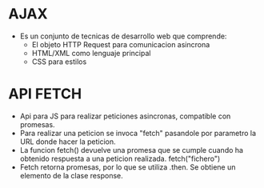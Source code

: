 # AJAX

- Es un conjunto de tecnicas de desarrollo web que comprende:
    - El objeto HTTP Request para comunicacion asincrona
    - HTML/XML como lenguaje principal
    - CSS para estilos

# API FETCH
- Api para JS para realizar peticiones asincronas, compatible con promesas.
- Para realizar una peticion se invoca "fetch" pasandole por parametro la URL donde hacer la peticion.
- La funcion fetch() devuelve una promesa que se cumple cuando ha obtenido respuesta a una peticion realizada. fetch("fichero")
- Fetch retorna promesas, por lo que se utiliza .then. Se obtiene un elemento de la clase response.
